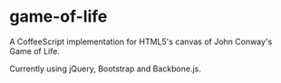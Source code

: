 
game-of-life
============

A CoffeeScript implementation for HTML5's canvas of John Conway's Game of Life.

Currently using jQuery, Bootstrap and Backbone.js.